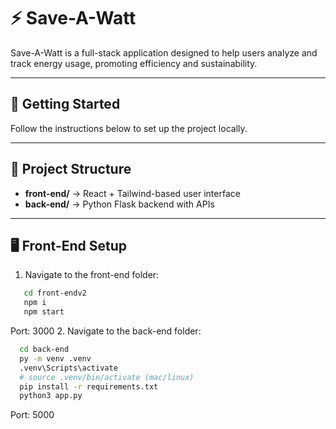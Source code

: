 # ⚡ Save-A-Watt

Save-A-Watt is a full-stack application designed to help users analyze and track energy usage, promoting efficiency and sustainability.

---

## 🚀 Getting Started

Follow the instructions below to set up the project locally.

---

## 📂 Project Structure

- **front-end/** → React + Tailwind-based user interface  
- **back-end/** → Python Flask backend with APIs  

---

## 🖥️ Front-End Setup

1. Navigate to the front-end folder:
```bash
   cd front-endv2
   npm i
   npm start
```
Port: 3000
2. Navigate to the back-end folder:
```bash
  cd back-end
  py -m venv .venv
  .venv\Scripts\activate
  # source .venv/bin/activate (mac/linux)
  pip install -r requirements.txt
  python3 app.py
```
Port: 5000
